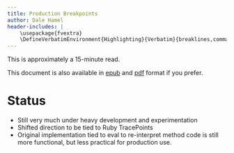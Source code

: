 ```yaml
---
title: Production Breakpoints
author: Dale Hamel
header-includes: |
    \usepackage{fvextra}
    \DefineVerbatimEnvironment{Highlighting}{Verbatim}{breaklines,commandchars=\\\{\}}
---
```


This is approximately a 15-minute read.

This document is also available in [epub](./output/doc.epub) and [pdf](./output/doc.pdf) format if you prefer.

# Status

- Still very much under heavy development and experimentation
- Shifted direction to be tied to Ruby TracePoints
- Original implementation tied to eval to re-interpret method code is still
more functional, but less practical for production use.
